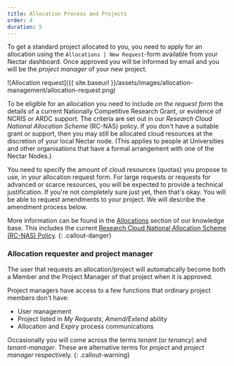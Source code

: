 ```yaml
---
title: Allocation Process and Projects
order: 4
duration: 5
---
```


To get a standard project allocated to you, you need to apply for an allocation using the `Allocations | New Request`-form available from your Nectar dashboard. Once approved you will be informed by email and you will be the *project manager* of your new project.

![Allocation request]({{ site.baseurl }}/assets/images/allocation-management/allocation-request.png)

To be eligible for an allocation you need to include *on the request form* the details of a current Nationally Competitive Research Grant, or evidence of NCRIS or ARDC support.  The criteria are set out in our *Research Cloud National Allocation Scheme* (RC-NAS) policy. If you don't have a suitable grant or support, then you may still be allocated cloud resources at the discretion of your local Nectar node.  (This applies to people at Universities and other organisations that have a formal arrangement with one of the Nectar Nodes.)

You need to specify the amount of cloud resources (quotas) you propose to use, in your allocation request form. For large requests or requests for advanced or scarce resources, you will be expected to provide a technical justification. If you're not completely sure just yet, then that's okay. You will be able to request amendments to your project. We will describe the amendment process below.

More information can be found in the [Allocations](https://support.ehelp.edu.au/support/solutions/folders/6000230417) section of our knowledge base.  This includes the current [Research Cloud National Allocation Scheme (RC-NAS) Policy](https://support.ehelp.edu.au/support/solutions/articles/6000191233-research-cloud-national-allocation-scheme-rc-nas-policy-).
{: .callout-danger}

### Allocation requester and project manager

The user that requests an allocation/project will automatically become both a Member and the Project Manager of that project when it is approved.

Project managers have access to a few functions that ordinary project members don't have:

- User management
- Project listed in *My Requests*, *Amend/Extend* ability
- Allocation and Expiry process communications

Occasionally you will come across the terms *tenant* (or *tenancy*) and *tenant-manager*. These are alternative terms for *project* and *project manager* respectively.
{: .callout-warning}
